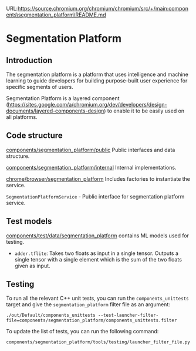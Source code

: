 URL:https://source.chromium.org/chromium/chromium/src/+/main:components\segmentation_platform\README.md
# Segmentation Platform

## Introduction
The segmentation platform is a platform that uses intelligence and machine learning to guide developers for building purpose-built user experience for specific segments of users.


Segmentation Platform is a layered component
(https://sites.google.com/a/chromium.org/dev/developers/design-documents/layered-components-design)
to enable it to be easily used on all platforms.

## Code structure

[components/segmentation_platform/public](.)
Public interfaces and data structure.

[components/segmentation_platform/internal](./internal)
Internal implementations.

[chrome/browser/segmentation_platform](../../chrome/browser/segmentation_platform)
Includes factories to instantiate the service.

`SegmentationPlatformService` - Public interface for segmentation platform service.

## Test models

[components/test/data/segmentation_platform](../test/data/segmentation_platform)
contains ML models used for testing.

*   `adder.tflite`: Takes two floats as input in a single tensor. Outputs a
    single tensor with a single element which is the sum of the two floats given
    as input.

## Testing

To run all the relevant C++ unit tests, you can run the `components_unittests`
target and give the `segmentation_platform` filter file as an argument:

```
./out/Default/components_unittests --test-launcher-filter-file=components/segmentation_platform/components_unittests.filter
```

To update the list of tests, you can run the following command:
```
components/segmentation_platform/tools/testing/launcher_filter_file.py
```

